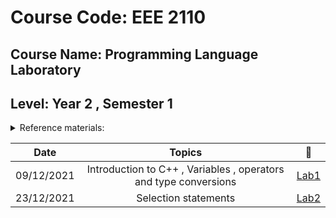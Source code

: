 
# Course Code: EEE 2110
## Course Name: Programming Language Laboratory
## Level: Year 2 , Semester 1

<details><summary>
Reference materials:
</summary>

### a) [**Lab Manual**](https://github.com/Md-Sabbir-Ahmed/EEE2110/blob/main/EEE2110.pdf)
### b) **Books**
### i) Schaum's Outline of Programming with C++ by John Hubbard
### ii) কম্পিউটার প্রোগ্রামিং-প্রথম খণ্ড - তামিম শাহরিয়ার সুবিন
### c) **Videos**
### 1) [**Increment Decrement Operator**](https://www.youtube.com/watch?v=8Z36oRXVDgs)

 </details>

|Date|Topics|:link:|
|:-----:|:------:|:-----:|
|09/12/2021|Introduction to C++ , Variables , operators and type conversions |[Lab1](https://github.com/Md-Sabbir-Ahmed/EEE2110/tree/main/LAB%2001)|
|23/12/2021|Selection statements|[Lab2](https://github.com/Md-Sabbir-Ahmed/EEE2110/tree/main/LAB%2002)|
